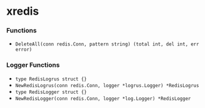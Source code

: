 # xredis

### Functions

+ `DeleteAll(conn redis.Conn, pattern string) (total int, del int, err error)`

### Logger Functions

+ `type RedisLogrus struct {}`
+ `NewRedisLogrus(conn redis.Conn, logger *logrus.Logger) *RedisLogrus`
+ `type RedisLogger struct {}`
+ `NewRedisLogger(conn redis.Conn, logger *log.Logger) *RedisLogger`
